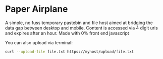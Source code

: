 # Paper Airplane

A simple, no fuss temporary pastebin and file host aimed at bridging the data gap between desktop and mobile.
Content is accessed via 4 digit urls and expires after an hour.
Made with 0% front end javascript

You can also upload via terminal:
```bash
curl --upload-file file.txt https://myhost/upload/file.txt
```